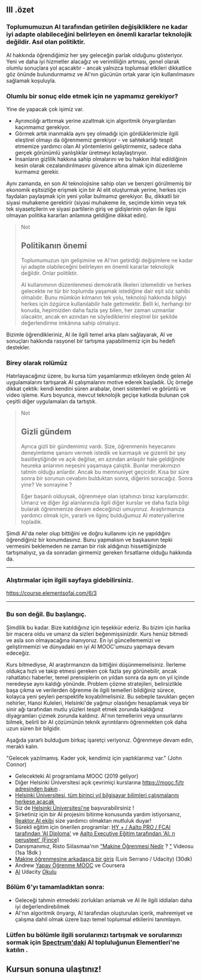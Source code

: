## III .özet

### Toplumumuzun AI tarafından getirilen değişikliklere ne kadar iyi adapte olabileceğini belirleyen en önemli kararlar teknolojik değildir. Asıl olan politiktir.

AI hakkında öğrendiğimiz her şey geleceğin parlak olduğunu gösteriyor. Yeni ve daha iyi hizmetler alacağız ve verimliliğin artması, genel olarak olumlu sonuçlara yol açacaktır - ancak yalnızca toplumsal etkileri dikkatlice göz önünde bulundurmamız ve AI'nın gücünün ortak yarar için kullanılmasını sağlamak koşuluyla.

### Olumlu bir sonuç elde etmek için ne yapmamız gerekiyor?

Yine de yapacak çok işimiz var.

- Ayrımcılığı arttırmak yerine azaltmak için algoritmik önyargılardan kaçınmamız gerekiyor.
- Görmek artık inanmakla aynı şey olmadığı için gördüklerimizle ilgili eleştirel olmayı da öğrenmemiz gerekiyor - ve sahtekarlığı tespit etmemize yardımcı olan AI yöntemlerini geliştirmemiz, sadece daha gerçek görünümlü yanlışlıklar üretmeyi kolaylaştırıyor.
- İnsanların gizlilik hakkına sahip olmalarını ve bu hakkın ihlal edildiğinin kesin olarak cezalandırılmasını güvence altına almak için düzenleme kurmamız gerekir.

Aynı zamanda, en son AI teknolojisine sahip olan ve benzeri görülmemiş bir ekonomik eşitsizliğe erişmek için bir AI elit oluşturmak yerine, herkes için faydaları paylaşmak için yeni yollar bulmamız gerekiyor. Bu, dikkatli bir siyasi muhakeme gerektirir (siyasi muhakeme ile, seçimde kimin veya tek tek siyasetçilerin ve siyasi partilerin giriş ve gidişlerinin oyları ile ilgisi olmayan politika kararları anlamına geldiğine dikkat edin).

> Not
>
> ## Politikanın önemi
>
> Toplumumuzun işin gelişimine ve AI'nın getirdiği değişimlere ne kadar iyi adapte olabileceğini belirleyen en önemli kararlar teknolojik değildir. Onlar politiktir. 
>
> AI kullanımının düzenlenmesi demokratik ilkeleri izlemelidir ve herkes gelecekte ne tür bir toplumda yaşamak istediğine dair eşit söz sahibi olmalıdır. Bunu mümkün kılmanın tek yolu, teknoloji hakkında bilgiyi herkes için özgürce kullanılabilir hale getirmektir. Belli ki, herhangi bir konuda, hepimizden daha fazla şey bilen, her zaman uzmanlar olacaktır, ancak en azından ne söylediklerini eleştirel bir şekilde değerlendirme imkânına sahip olmalıyız.

Bizimle öğrendikleriniz, AI ile ilgili temel arka planı sağlayarak, AI ve sonuçları hakkında rasyonel bir tartışma yapabilmemiz için bu hedefi destekler.

### Birey olarak rolümüz

Hatırlayacağınız üzere, bu kursa tüm yaşamlarımızı etkileyen önde gelen AI uygulamalarını tartışarak AI çalışmalarını motive ederek başladık. Üç örneğe dikkat çektik: kendi kendini süren arabalar, öneri sistemleri ve görüntü ve video işleme. Kurs boyunca, mevcut teknolojik geçişe katkıda bulunan çok çeşitli diğer uygulamaları da tartıştık.

> Not
>
> ## Gizli gündem
>
> Ayrıca gizli bir gündemimiz vardı. Size, öğrenmenin heyecanını deneyimleme şansını vermek istedik ve karmaşık ve gizemli bir şey basitleştiğinde ve açık değilse, en azından anlaşılır hale geldiğinde heureka anlarının neşesini yaşamaya çalıştık. Bunlar merakımızın tatmin olduğu anlardır. Ancak bu memnuniyet geçicidir. Kısa bir süre sonra bir sorunun cevabını bulduktan sonra, diğerini soracağız. Sonra yine? Ve sonrayine ? 
>
> Eğer başarılı olduysak, öğrenmeye olan iştahınızı biraz karşılamızdır. Umarız ve diğer ilgi alanlarınızla ilgili diğer kurslar ve daha fazla bilgi bularak öğrenmenize devam edeceğinizi umuyoruz. Araştırmanıza yardımcı olmak için, yararlı ve ilginç bulduğumuz AI materyallerine topladık.

Şimdi AI'da neler olup bittiğini ve doğru kullanımı için ne yapıldığını öğrendiğiniz bir konumdasınız. Bunu yapmalısın ve başkasının tepki vermesini beklemeden ne zaman bir risk aldığınızı hissettiğinizde tartışmalıyız, ya da sonradan girmemiz gereken fırsatlarne olduğu hakkında da.



-----

### Alıştırmalar için ilgili sayfaya gidebilirsiniz.

https://course.elementsofai.com/6/3

---



### Bu son değil. Bu başlangıç.

Şimdilik bu kadar. Bize katıldığınız için teşekkür ederiz. Bu bizim için harika bir macera oldu ve umarız da sizleri beğenmişsinizdir. Kurs henüz bitmedi ve asla son olmayacağına inanıyoruz. En iyi güncellememizi ve geliştirmemizi ve dünyadaki en iyi AI MOOC'umuzu yapmaya devam edeceğiz.

Kurs bitmediyse, AI araştırmanızın da bittiğini düşünmemelisiniz. İlerleme oldukça hızlı ve takip etmesi gereken çok fazla şey görünebilir, ancak rahatlatıcı haberler, temel prensiplerin on yıldan sonra da aynı on yıl içinde neredeyse aynı kaldığı yönünde. Problem çözme stratejileri, belirsizlikle başa çıkma ve verilerden öğrenme ile ilgili temelleri bildiğiniz sürece, kolayca yeni şeyleri perspektife koyabilmelisiniz. Bu sebeple tavukları geçen nehirler, Hanoi Kuleleri, Helsinki'de yağmur olasılığını hesaplamak veya bir sinir ağı tarafından mutlu yüzleri tespit etmek zorunda kaldığınız diyagramları çizmek zorunda kaldınız. AI'nın temellerini veya unsurlarını bilmek, belirli bir AI çözümünün teknik ayrıntılarını öğrenmekten çok daha uzun süren bir bilgidir.

Aşağıda yararlı bulduğum birkaç işaretçi veriyoruz. Öğrenmeye devam edin, meraklı kalın.

"Gelecek yazılmamış. Kader yok, kendimiz için yaptıklarımız var." (John Connor)

- Gelecekteki AI programlama MOOC (2019 geliyor)
- Diğer Helsinki Üniversitesi açık çevrimiçi kurslarına [https://mooc.fi/tr adresinden bakın](https://mooc.fi/en) .
- [Helsinki Üniversitesi, tüm birinci yıl bilgisayar bilimleri çalışmalarını herkese açacak](https://www.helsinki.fi/en/news/data-science/study-computer-science-actively-for-a-year-gain-admission)
- Siz de [Helsinki Üniversitesi'ne](https://www.helsinki.fi/en/studying) başvurabilirsiniz !
- Şirketiniz için bir AI projesini bitirme konusunda yardım istiyorsanız, [Reaktor AI ekibi](https://www.reaktor.com/work/artificial-intelligence/) size yardımcı olmaktan mutluluk duyar!
- Sürekli eğitim için önerilen programlar: [HY + / Aalto PRO / FCAI tarafından 'AI Diploma'](https://www.aaltopro.fi/aidiploma) ve [Aalto Executive Eğitim tarafından 'AI: n perusteet' (Fince)](https://www.aaltoee.fi/aiperusteet)
- Danışmanımız, Risto Siilasmaa'nın ["Makine Öğrenmesi Nedir](https://www.youtube.com/watch?v=KNMy7NCQDgk) ? ["](https://www.youtube.com/watch?v=KNMy7NCQDgk) Videosu (1sa 18dk )
- [Makine öğrenmesine arkadaşça bir giriş](https://www.youtube.com/watch?v=IpGxLWOIZy4) (Luis Serrano / Udacity) (30dk)
- Andrew [Yapay Öğrenme MOOC](https://www.coursera.org/learn/machine-learning) ve Coursera
- [AI](https://eu.udacity.com/school-of-ai) Udacity [Okulu](https://eu.udacity.com/school-of-ai)

### Bölüm 6'yı tamamladıktan sonra:

- Geleceği tahmin etmedeki zorlukları anlamak ve AI ile ilgili iddiaları daha iyi değerlendirebilmek
- AI'nın algoritmik önyargı, AI tarafından oluşturulan içerik, mahremiyet ve çalışma dahil olmak üzere bazı temel toplumsal etkilerini tanımlayın.

### Lütfen bu bölümle ilgili sorularınızı tartışmak ve sorularınızı sormak için [Spectrum'daki](https://spectrum.chat/elementsofai/) AI topluluğunun Elementleri'ne katılın .





## Kursun sonuna ulaştınız!